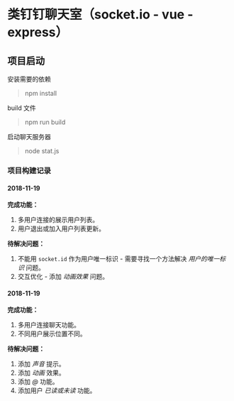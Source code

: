 # 类钉钉聊天室（socket.io - vue - express）

## 项目启动

安装需要的依赖

> npm install

build 文件
> npm run build

启动聊天服务器

> node stat.js

### 项目构建记录

#### 2018-11-19

**完成功能：**

1. 多用户连接的展示用户列表。
2. 用户退出或加入用户列表更新。

**待解决问题：**

1. 不能用 `socket.id` 作为用户唯一标识 - 需要寻找一个方法解决 *用户的唯一标识* 问题。
2. 交互优化 - 添加 *动画效果* 问题。

#### 2018-11-19

**完成功能：**

1. 多用户连接聊天功能。
2. 不同用户展示位置不同。

**待解决问题：**

1. 添加 *声音* 提示。
2. 添加 *动画* 效果。
3. 添加 *@* 功能。
4. 添加用户 *已读或未读* 功能。
